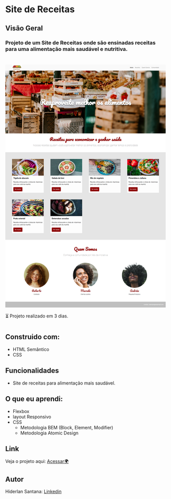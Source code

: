 
# Site de Receitas

## Visão Geral

### Projeto de um Site de Receitas onde são ensinadas receitas para uma alimentação mais saudável e nutritiva.
#

![](./assets/img/site-de-receitas.png)

⏳ Projeto realizado em 3 dias.
#
## Construido com:
- HTML Semântico
- CSS 

## Funcionalidades
- Site de receitas para alimentação mais saudável.

## O que eu aprendi:
- Flexbox
- layout Responsivo
- CSS 
  - Metodologia BEM (Block, Element, Modifier)
  - Metodologia Atomic Design

## Link

Veja o projeto aqui: [Acessar🌍](https://devhiderlan.github.io/projeto-site-de-receitas/)

## Autor

Hiderlan Santana: [Linkedin](https://www.linkedin.com/in/hiderlan-santana/)
